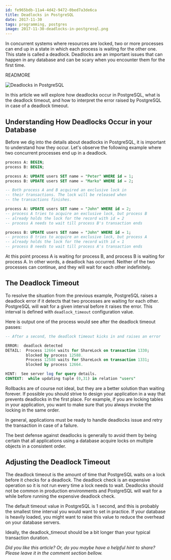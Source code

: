 ```yaml
---
id: fe965bdb-11a4-4d42-9472-0bed7a3de6ca
title: Deadlocks in PostgreSQL
date: 2017-11-30
tags: programming, postgres
image: 2017-11-30-deadlocks-in-postgresql.png
---
```


In concurrent systems where resources are locked, two or more processes can end
up in a state in which each process is waiting for the other one. This state is
called a deadlock. Deadlocks are an important issues that can happen in any
database and can be scary when you encounter them for the first time.

READMORE

![Deadlocks in PostgreSQL](images/2017-11-30-deadlocks-in-postgresql.png)

In this article we will explore how deadlocks occur in PostgreSQL, what is the
deadlock timeout, and how to interpret the error raised by PostgreSQL in case of
a deadlock timeout.

## Understanding How Deadlocks Occur in your Database

Before we dig into the details about deadlocks in PostgreSQL, it is important to
understand how they occur. Let's observe the following example where two
concurrent processes end up in a deadlock.

``` sql
process A: BEGIN;
process B: BEGIN;

process A: UPDATE users SET name = "Peter" WHERE id = 1;
process B: UPDATE users SET name = "Marko" WHERE id = 2;

-- Both process A and B acquired an exclusive lock in
-- their transactions. The lock will be released when
-- the transactions finishes.

process A: UPDATE users SET name = "John" WHERE id = 2;
-- process A tries to acquire an exclusive lock, but process B
-- already holds the lock for the record with id = 2
-- process A needs to wait till process B's transaction ends

process B: UPDATE users SET name = "John" WHERE id = 1;
-- process B tries to acquire an exclusive lock, but process A
-- already holds the lock for the record with id = 1
-- process B needs to wait till process A's transaction ends
```

At this point process A is waiting for process B, and process B is waiting for
process A. In other words, a deadlock has occurred. Neither of the two processes
can continue, and they will wait for each other indefinitely.

## The Deadlock Timeout

To resolve the situation from the previous example, PostgreSQL raises a deadlock
error if it detects that two processes are waiting for each other. PostgreSQL
will wait for a given interval before it raises the error. This interval is
defined with `deadlock_timeout` configuration value.

Here is output one of the process would see after the deadlock timeout passes:

``` sql
-- After a second, the deadlock timeout kicks in and raises an error

ERROR:  deadlock detected
DETAIL:  Process 12664 waits for ShareLock on transaction 1330;
         blocked by process 12588.
         Process 12588 waits for ShareLock on transaction 1331;
         blocked by process 12664.

HINT:  See server log for query details.
CONTEXT:  while updating tuple (0,31) in relation "users"
```

Rollbacks are of course not ideal, but they are a better solution than waiting
forever. If possible you should strive to design your application in a way that
prevents deadlocks in the first place. For example, if you are locking tables in
your application, you want to make sure that you always invoke the locking in
the same order.

In general, applications must be ready to handle deadlocks issue and retry the
transaction in case of a failure.

The best defense against deadlocks is generally to avoid them by being certain
that all applications using a database acquire locks on multiple objects in a
consistent order.

## Adjusting the Deadlock Timeout

The deadlock timeout is the amount of time that PostgreSQL waits on a lock
before it checks for a deadlock. The deadlock check is an expensive operation so
it is not run every time a lock needs to wait. Deadlocks should not be common in
production environments and PostgreSQL will wait for a while before running the
expensive deadlock check.

The default timeout value in PostgreSQL is 1 second, and this is probably the
smallest time interval you would want to set in practice. If your database is
heavily loaded, you might want to raise this value to reduce the overhead on
your database servers.

Ideally, the deadlock_timeout should be a bit longer than your typical
transaction duration.

_Did you like this article? Or, do you maybe have a helpful hint to share? Please
leave it in the comment section bellow._
